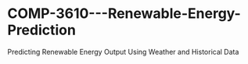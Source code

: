 # COMP-3610---Renewable-Energy-Prediction
Predicting Renewable Energy Output Using Weather and Historical Data
